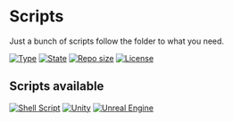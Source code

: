 # Scripts

Just a bunch of scripts follow the folder to what you need.

[![Type](https://img.shields.io/badge/project%20type-scripts-blue?style=for-the-badge&labelColor=333333)](#)
[![State](https://img.shields.io/badge/state-maintained-228C22?style=for-the-badge&labelColor=333333)](#)
[![Repo size](https://img.shields.io/github/repo-size/NoxGamingQC/unity-scripts?style=for-the-badge&logo=github&logoColor=%23ffffff&labelColor=333333)](#)
[![License](https://img.shields.io/github/license/NoxGamingQC/unity-scripts?style=for-the-badge&labelColor=333333)](https://github.com/NoxGamingQC/Scripts/blob/master/LICENSE)

## Scripts available

[![Shell Script](https://img.shields.io/badge/shell_script-%23121011.svg?style=for-the-badge&logo=gnu-bash&logoColor=white)](https://github.com/NoxGamingQC/Scripts/tree/master/Shell)
[![Unity](https://img.shields.io/badge/unity-333333.svg?style=for-the-badge&labelColor=333333&logo=unity&logoColor=white)](https://github.com/NoxGamingQC/Scripts/tree/master/Unity)
[![Unreal Engine](https://img.shields.io/badge/unrealengine-%23313131.svg?style=for-the-badge&logo=unrealengine&logoColor=white)](https://github.com/NoxGamingQC/Scripts/tree/master/Unreal%20Engine)